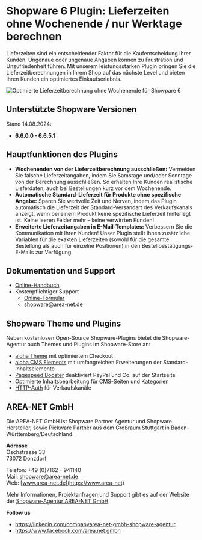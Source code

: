 # Shopware 6 Plugin: Lieferzeiten ohne Wochenende / nur Werktage berechnen

Lieferzeiten sind ein entscheidender Faktor für die Kaufentscheidung Ihrer Kunden. Ungenaue oder ungenaue Angaben können zu Frustration und Unzufriedenheit führen. Mit unserem leistungsstarken Plugin bringen Sie die Lieferzeitberechnungen in Ihrem Shop auf das nächste Level und bieten Ihren Kunden ein optimiertes Einkaufserlebnis.

![Optimierte Lieferzeitberechnung ohne Wochenende für Showpare 6](docs/images/01.png)

## Unterstützte Shopware Versionen

Stand 14.08.2024:
- **6.6.0.0 - 6.6.5.1**

## Hauptfunktionen des Plugins

* **Wochenenden von der Lieferzeitberechnung ausschließen:** Vermeiden Sie falsche Lieferzeitangaben, indem Sie Samstage und/oder Sonntage von der Berechnung ausschließen. So erhalten Ihre Kunden realistische Lieferdaten, auch bei Bestellungen kurz vor dem Wochenende.
* **Automatische Standard-Lieferzeit für Produkte ohne spezifische Angabe:** Sparen Sie wertvolle Zeit und Nerven, indem das Plugin automatisch die Lieferzeit der Standard-Versandart des Verkaufskanals anzeigt, wenn bei einem Produkt keine spezifische Lieferzeit hinterlegt ist. Keine leeren Felder mehr – keine verwirrten Kunden!
* **Erweiterte Lieferzeitangaben in E-Mail-Templates:** Verbessern Sie die Kommunikation mit Ihren Kunden! Unser Plugin stellt Ihnen zusätzliche Variablen für die exakten Lieferzeiten (sowohl für die gesamte Bestellung als auch für einzelne Positionen) in den Bestellbestätigungs-E-Mails zur Verfügung.

## Dokumentation und Support

* [Online-Handbuch](https://www.area-net.de/shopware-hilfe/optimierte-lieferzeit-nur-werktage)
* Kostenpflichtiger Support
  * [Online-Formular](https://www.area-net.de/kontakt)
  * [shopware@area-net.de](mailto:shopware@area-net.de)

## Shopware Theme und Plugins

Neben kostenlosen Open-Source Shopware-Plugins bietet die Shopware-Agentur auch Themes und Plugins im Shopware-Store an:

- [aloha Theme](https://store.shopware.com/en/arean62788672693m/a-better-cms-theme-optimized-checkout-b2b-functions-flexibly-customizable.html) mit optimiertem Checkout
- [aloha CMS Elements](https://store.shopware.com/arean13931131788m/a-better-cms-elements-slider-bilder-html5-video-google-maps-vorher-nachher-bilder.html) mit umfangreichen Erweiterungen der Standard-Inhaltselemente
- [Pagespeed Booster](https://store.shopware.com/arean41766445685m/pagespeed-booster-paypal-und-externe-skripte-auf-der-startseite-deaktivieren.html) deaktiviert PayPal und Co. auf der Startseite
- [Optimierte Inhaltsbearbeitung](https://store.shopware.com/arean36129443353f/optimierte-inhaltsbearbeitung-inhalte-nur-im-designer-bearbeiten-inhalte-in-layout-uebertragen.html) für CMS-Seiten und Kategorien
- [HTTP-Auth](https://store.shopware.com/arean97586892435f/http-authentifizierung-fuer-verkaufskanaele.html) für Verkaufskanäle

## AREA-NET GmbH
Die AREA-NET GmbH ist Shopware Partner Agentur und Shopware Hersteller, sowie Pickware Partner aus dem Großraum Stuttgart in Baden-Württemberg/Deutschland.

**Adresse**\
Öschstrasse 33\
73072 Donzdorf

Telefon: +49 (0)7162 - 941140\
Mail: [shopware@area-net.de](mailto:shopware@area-net.de)\
Web: [www.area-net.de](https://www.area-net)

Mehr Informationen, Projektanfragen und Support gibt es auf der Website der [Shopware-Agentur AREA-NET GmbH](https://www.area-net.de).

**Follow us**

- https://linkedin.com/companyarea-net-gmbh-shopware-agentur
- https://www.facebook.com/area.net.gmbh

